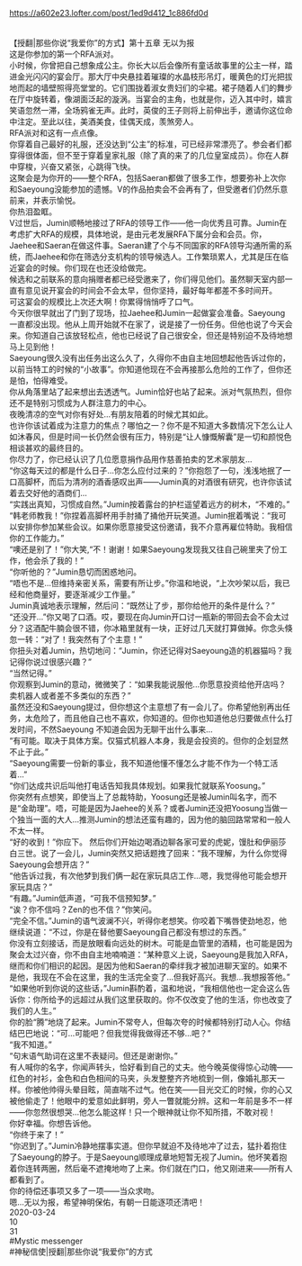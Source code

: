 https://a602e23.lofter.com/post/1ed9d412_1c886fd0d<br/>
<br/>
<br/>
【授翻|那些你说“我爱你”的方式】第十五章 无以为报<br/>
这是你参加的第一个RFA派对。<br/>
小时候，你曾把自己想象成公主。你长大以后会像所有童话故事里的公主一样，踏进金光闪闪的宴会厅。那大厅中央悬挂着璀璨的水晶枝形吊灯，暖黄色的灯光把拔地而起的墙壁照得亮堂堂的。它们围拢着淑女贵妇们的伞裙。裙子随着人们的舞步在厅中旋转着，像湖面泛起的漩涡。当宴会的主角，也就是你，迈入其中时，嬉言笑语忽然一滞，全场鸦雀无声。此时，英俊的王子则将上前伸出手，邀请你这位命中注定。至此以往，美酒美食，佳偶天成，羡煞旁人。<br/>
RFA派对和这有一点点像。<br/>
你穿着自己最好的礼服，还没达到“公主”的标准，可已经非常漂亮了。参会者们都穿得很体面，但不至于穿着皇家礼服（除了真的来了的几位皇室成员）。你在人群中穿梭，兴奋又紧张，心跳得飞快。<br/>
这聚会是为你开的——整个RFA，包括Saeran都做了很多工作，想要弥补上次你和Saeyoung没能参加的遗憾。V的作品拍卖会不会再有了，但受邀者们仍然乐意前来，并表示愉悦。<br/>
你热泪盈眶。<br/>
V过世后，Jumin顺畅地接过了RFA的领导工作——他一向优秀且可靠。Jumin在考虑扩大RFA的规模，具体地说，是由元老发展RFA下属分会和会员。你，Jaehee和Saeran在做这件事。Saeran建了个与不同国家的RFA领导沟通所需的系统，而Jaehee和你在筛选分支机构的领导候选人。工作繁琐累人，尤其是压在临近宴会的时候。你们现在也还没给做完。<br/>
候选和之前联系的意向捐赠者都已经受邀来了，你们得见他们。虽然聊天室内部一直有意见说开宴会的时间会不会太早，但你坚持，最好每年都差不多时间开。<br/>
可这宴会的规模比上次还大啊！你累得悄悄呼了口气。<br/>
今天你很早就出了门到了现场，拉Jaehee和Jumin一起做宴会准备。Saeyoung一直都没出现。他从上周开始就不在家了，说是接了一份任务。但他也说了今天会来。你知道自己该放轻松点，他也已经说了自己很安全，但还是特别迫不及待地想马上见到他！<br/>
Saeyoung很久没有出任务出这么久了，久得你不由自主地回想起他告诉过你的，以前当特工的时候的“小故事”。你知道他现在不会再接那么危险的工作了，但你还是怕，怕得难受。<br/>
你从角落里站了起来想出去透透气。Jumin恰好也站了起来。派对气氛热烈，但你还不是特别习惯成为人群注意力的中心。<br/>
夜晚清凉的空气对你有好处...有朋友陪着的时候尤其如此。<br/>
也许你该试着成为注意力的焦点？哪怕之一？你不是不知道大多数情况下怎么让人如沐春风，但是时间一长仍然会很有压力，特别是“让人慷慨解囊”是一切和颜悦色相谈甚欢的最终目的。<br/>
你尽力了，你已经认识了几位愿意捐作品用作慈善拍卖的艺术家朋友...<br/>
“你这每天过的都是什么日子...你怎么应付过来的？”你抱怨了一句，浅浅地抿了一口高脚杯，而后为清冽的酒香感叹出声——Jumin真的对酒很有研究，也许你该试着去交好他的酒商们...<br/>
“实践出真知，习惯成自然。”Jumin按着露台的护栏遥望着远方的树木，“不难的。”<br/>
“韩老师教我！”你捏着高脚杯用手肘捅了捅他开玩笑道。Jumin抿着嘴说：“我可以安排你参加某些会议。如果你愿意接受这份邀请，我不介意再雇位特助。我相信你的工作能力。”<br/>
“噢还是别了！”你大笑,“不！谢谢！如果Saeyoung发现我又往自己碗里夹了份工作，他会杀了我的！”<br/>
“你听他的？”Jumin恳切而困惑地问。<br/>
“唔也不是...但维持亲密关系，需要有所让步。”你温和地说，“上次吵架以后，我已经和他商量好，要逐渐减少工作量。”<br/>
Jumin真诚地表示理解，然后问：“既然让了步，那你给他开的条件是什么？”<br/>
“还没开...”你又喝了口酒。哎，要现在向Jumin开口讨一瓶新的带回去会不会太过分？这酒配牛腩会很不错，你冰箱里就有一块，正好过几天就打算做掉。你念头倏忽一转：“对了！我突然有了个主意！”<br/>
你扭头对着Jumin，热切地问：“Jumin，你还记得对Saeyoung造的机器猫吗？我记得你说过很感兴趣？”<br/>
“当然记得。”<br/>
你观察到Jumin的意动，微微笑了：“如果我能说服他...你愿意投资给他开店吗？卖机器人或者差不多类似的东西？”<br/>
虽然还没和Saeyoung提过，但你想这个主意想了有一会儿了。你希望他别再出任务，太危险了，而且他自己也不喜欢，你知道的。但你也知道他总归要做点什么打发时间，不然Saeyoung 不知道会因为无聊干出什么事来...<br/>
“有可能。取决于具体方案。仅猫式机器人本身，我是会投资的。但你的企划显然不止于此。”<br/>
“Saeyoung需要一份新的事业，我不知道他懂不懂怎么才能不作为一个特工活着...”<br/>
“你们达成共识后叫他打电话告知我具体规划。如果我忙就联系Yoosung。”<br/>
你突然有点想笑，即使当上了总裁特助，Yoosung还是被Jumin叫名字，而不是“金助理”。唔，可能是因为Jaehee的关系？或者Jumin还没把Yoosung当做一个独当一面的大人...推测Jumin的想法还蛮有趣的，因为他的脑回路常常和一般人不太一样。<br/>
“好的收到！”你应下。 然后你们开始边喝酒边聊各家可爱的虎妮，馒肚和伊丽莎白三世。说了一会儿，Jumin突然又把话题拽了回来：“我不理解，为什么你觉得Saeyoung会想开店？”<br/>
“他告诉过我，有次他梦到我们俩一起在家玩具店工作...嗯，我觉得他可能会想开家玩具店？”<br/>
“有趣。”Jumin低声道，“可我不信预知梦。”<br/>
“诶？你不信吗？Zen的也不信？”你笑问。<br/>
“完全不信。”Jumin的语气波澜不兴，听得你老想笑。你咬着下嘴唇使劲地忍，他继续说道：“不过，你是在替他要Saeyoung自己都没有想过的东西。”<br/>
你没有立刻接话，而是放眼看向远处的树木。可能是血管里的酒精，也可能是因为聚会太过兴奋，你不由自主地喃喃道：“某种意义上说，Saeyoung是我加入RFA，继而和你们相识的起因。是因为他和Saeran的牵绊我才被加进聊天室的。如果不是他，我现在不会在这里，我的生活完全变了...但我好高兴。我想...我想报答他。”<br/>
“如果他听到你说的这些话，”Jumin斟酌着，温和地说，“我相信他也一定会这么告诉你：你所给予的远超过从我们这里获取的。你不仅改变了他的生活，你也改变了我们的人生。”<br/>
你的脸“腾”地烧了起来。Jumin不常夸人，但每次夸的时候都特别打动人心。你结结巴巴地说：“可...可能吧？但我觉得我做得还不够...吧？”<br/>
“我不知道。”<br/>
“句末语气助词在这里不表疑问。但还是谢谢你。”<br/>
有人喊你的名字，你闻声转头，恰好看到自己的丈夫。他今晚英俊得惊心动魄——红色的衬衫，金色和白色相间的马夹，头发整整齐齐地梳到一侧，像婚礼那天一样。你被他帅得头晕目眩，简直喘不过气。他在笑——目光交汇的时候，你的心又被他偷走了！他眼中的爱意如此鲜明，旁人一瞥就能分辨。这和一年前是多不一样——你忽然很想哭...他怎么能这样！只一个眼神就让你不知所措，不敢对视！<br/>
你好幸福。你想告诉他。<br/>
“你终于来了！”<br/>
“你迟到了。”Jumin冷静地摆事实道。但你早就迫不及待地冲了过去，猛扑着抱住了Saeyoung的脖子。于是Saeyoung顺理成章地短暂无视了Jumin。他坏笑着抱着你连转两圈，然后毫不遮掩地吻了上来。你们就在门口，他又刚进来——所有人都看到了。<br/>
你的待偿还事项又多了一项——当众求吻。<br/>
嗯...无以为报，希望神明保佑，有朝一日能逐项还清吧！<br/>
2020-03-24<br/>
10<br/>
31<br/>
#Mystic messenger<br/>
#神秘信使|授翻|那些你说“我爱你”的方式<br/>
